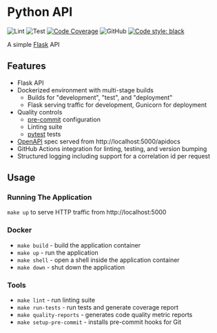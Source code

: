 # Python API

![Lint](https://github.com/sven9/python-api/actions/workflows/lint.yml/badge.svg)
![Test](https://github.com/sven9/python-api/actions/workflows/test.yml/badge.svg)
[![Code Coverage](https://img.shields.io/codecov/c/github/sven9/python-api)](https://codecov.io/github/sven9/python-api)
![GitHub](https://img.shields.io/github/license/sven9/python-api)
[![Code style: black](https://img.shields.io/badge/code%20style-black-000000.svg)](https://github.com/psf/black)

A simple [Flask](https://github.com/pallets/flask) API

## Features
* Flask API
* Dockerized environment with multi-stage builds
    * Builds for "development", "test", and "deployment"
    * Flask serving traffic for development, Gunicorn for deployment
* Quality controls
    * [pre-commit](https://github.com/pre-commit/pre-commit) configuration
    * Linting suite
    * [pytest](https://docs.pytest.org/en/stable/) tests
* [OpenAPI](https://github.com/OAI/OpenAPI-Specification) spec served from http://localhost:5000/apidocs
* GitHub Actions integration for linting, testing, and version bumping
* Structured logging including support for a correlation id per request

## Usage
### Running The Application
`make up` to serve HTTP traffic from http://localhost:5000

### Docker
* `make build` - build the application container
* `make up` - run the application
* `make shell` - open a shell inside the application container
* `make down` - shut down the application

### Tools
* `make lint` - run linting suite
* `make run-tests` - run tests and generate coverage report
* `make quality-reports` - generates code quality metric reports
* `make setup-pre-commit` - installs pre-commit hooks for Git
